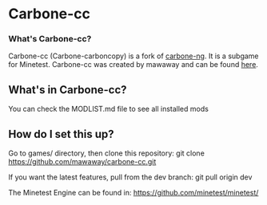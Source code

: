 Carbone-cc
============

### What's Carbone-cc?

Carbone-cc (Carbone-carboncopy) is a fork of [carbone-ng](https://github.com/Calinou/carbone-ng).
It is a subgame for Minetest. Carbone-cc was created by mawaway 
and can be found [here](https://github.com/mawaway/carbone-cc).

## What's in Carbone-cc?

You can check the MODLIST.md file to see all installed mods

## How do I set this up?

Go to games/ directory, then clone this repository:
	git clone https://github.com/mawaway/carbone-cc.git

If you want the latest features, pull from the dev branch:
	git pull origin dev

The Minetest Engine can be found in:
  https://github.com/minetest/minetest/

